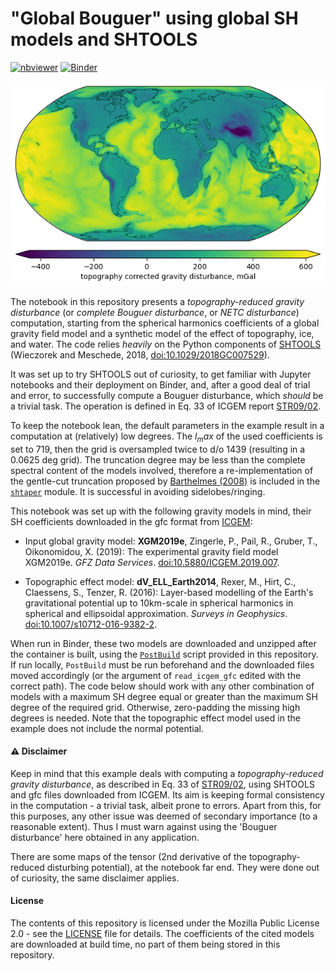 # "Global Bouguer" using global SH models and SHTOOLS

[![nbviewer](https://raw.githubusercontent.com/jupyter/design/master/logos/Badges/nbviewer_badge.svg)](https://nbviewer.jupyter.org/github/apasto/ggm_bg_maps_binder/blob/master/ggm_bg.ipynb)
[![Binder](https://mybinder.org/badge_logo.svg)](https://mybinder.org/v2/gh/apasto/ggm_bg_maps_binder/master?filepath=ggm_bg.ipynb)

![Global map of the computed topography-reduced gravity disturbance](./readme_figures/bg_gd.png)

The notebook in this repository presents a *topography-reduced gravity disturbance* (or *complete Bouguer disturbance*, or *NETC disturbance*) computation, starting from the spherical harmonics coefficients of a global gravity field model and a synthetic model of the effect of topography, ice, and water. The code relies *heavily* on the Python components of [SHTOOLS](https://shtools.oca.eu/shtools/public/) (Wieczorek and Meschede, 2018, [doi:10.1029/2018GC007529](https://doi.org/10.1029/2018GC007529)).

It was set up to try SHTOOLS out of curiosity, to get familiar with Jupyter notebooks and their deployment on Binder, and, after a good deal of trial and error, to successfully compute a Bouguer disturbance, which *should* be a trivial task. The operation is defined in Eq. 33 of ICGEM report [STR09/02](https://doi.org/10.2312/GFZ.b103-0902-26).

To keep the notebook lean, the default parameters in the example result in a computation at (relatively) low degrees. The $l_max$ of the used coefficients is set to 719, then the grid is oversampled twice to d/o 1439 (resulting in a 0.0625 deg grid).
The truncation degree may be less than the complete spectral content of the models involved, therefore a re-implementation of the gentle-cut truncation proposed by [Barthelmes (2008)](http://icgem.gfz-potsdam.de/gentlecut_engl.pdf) is included in the [`shtaper`](./shtaper.py) module.
It is successful in avoiding sidelobes/ringing.

This notebook was set up with the following gravity models in mind, their SH coefficients downloaded in the gfc format from [ICGEM](http://icgem.gfz-potsdam.de/home):

* Input global gravity model: **XGM2019e**, Zingerle, P., Pail, R., Gruber, T., Oikonomidou, X. (2019): The experimental gravity field model XGM2019e. *GFZ Data Services*. [doi:10.5880/ICGEM.2019.007](http://doi.org/10.5880/ICGEM.2019.007).

* Topographic effect model: **dV_ELL_Earth2014**, Rexer, M., Hirt, C., Claessens, S., Tenzer, R. (2016): Layer-based modelling of the Earth's gravitational potential up to 10km-scale in spherical harmonics in spherical and ellipsoidal approximation. *Surveys in Geophysics*. [doi:10.1007/s10712-016-9382-2](https://doi.org/10.1007/s10712-016-9382-2).

When run in Binder, these two models are downloaded and unzipped after the container is built, using the [`PostBuild`](./binder/postBuild) script provided in this repository.
If run locally, `PostBuild` must be run beforehand and the downloaded files moved accordingly (or the argument of `read_icgem_gfc` edited with the correct path).
The code below should work with any other combination of models with a maximum SH degree equal or greater than the maximum SH degree of the required grid. Otherwise, zero-padding the missing high degrees is needed.
Note that the topographic effect model used in the example does not include the normal potential.

#### ⚠️ Disclaimer
Keep in mind that this example deals with computing a *topography-reduced gravity disturbance*, as described in Eq. 33 of [STR09/02](https://doi.org/10.2312/GFZ.b103-0902-26), using SHTOOLS and gfc files downloaded from ICGEM. 
Its aim is keeping formal consistency in the computation - a trivial task, albeit prone to errors.
Apart from this, for this purposes, any other issue was deemed of secondary importance (to a reasonable extent). Thus I must warn against using the 'Bouguer disturbance' here obtained in any application.

There are some maps of the tensor (2nd derivative of the topography-reduced disturbing potential), at the notebook far end.
They were done out of curiosity, the same disclaimer applies.

#### License
The contents of this repository is licensed under the Mozilla Public License 2.0 - see the [LICENSE](LICENSE) file for details.
The coefficients of the cited models are downloaded at build time, no part of them being stored in this repository.
